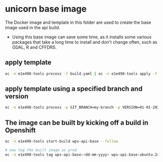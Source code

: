 # unicorn base image

The Docker image and template in this folder are used to create the base image used in the api build.

- Using this base image can save some time, as it installs some various packages that take a long time
  to install and don't change often, such as GDAL, R and CFFDRS.

## apply template

```bash
oc -n e1e498-tools process -f build.yaml | oc -n e1e498-tools apply -f -
```

## apply template using a specified branch and version

```bash
oc -n e1e498-tools process -p GIT_BRANCH=my-branch -p VERSION=01-01-2025 -f build.yaml | oc -n e1e498-tools apply -f -
```

## The image can be built by kicking off a build in Openshift

```bash
oc -n e1e498-tools start-build wps-api-base --follow

# now tag the built image as prod
oc -n e1e498-tools tag wps-api-base:<dd-mm-yyyy> wps-api-base:ubuntu.24.04-latest
```
